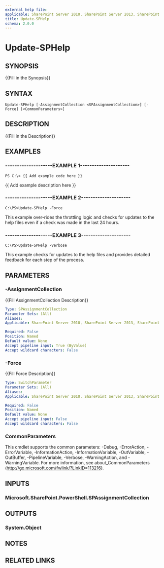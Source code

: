 ```yaml
---
external help file: 
applicable: SharePoint Server 2010, SharePoint Server 2013, SharePoint Server 2016
title: Update-SPHelp
schema: 2.0.0
---
```


# Update-SPHelp

## SYNOPSIS
{{Fill in the Synopsis}}


## SYNTAX

```
Update-SPHelp [-AssignmentCollection <SPAssignmentCollection>] [-Force] [<CommonParameters>]
```

## DESCRIPTION
{{Fill in the Description}}


## EXAMPLES

### --------------------EXAMPLE 1---------------------
```
PS C:\> {{ Add example code here }}
```

{{ Add example description here }}

### --------------------EXAMPLE 2---------------------
```
C:\PS>Update-SPHelp -Force
```

This example over-rides the throttling logic and checks for updates to the help files even if a check was made in the last 24 hours.

### --------------------EXAMPLE 3---------------------
```
C:\PS>Update-SPHelp -Verbose
```

This example checks for updates to the help files and provides detailed feedback for each step of the process.

## PARAMETERS

### -AssignmentCollection
{{Fill AssignmentCollection Description}}

```yaml
Type: SPAssignmentCollection
Parameter Sets: (All)
Aliases: 
Applicable: SharePoint Server 2010, SharePoint Server 2013, SharePoint Server 2016

Required: False
Position: Named
Default value: None
Accept pipeline input: True (ByValue)
Accept wildcard characters: False
```

### -Force
{{Fill Force Description}}

```yaml
Type: SwitchParameter
Parameter Sets: (All)
Aliases: 
Applicable: SharePoint Server 2010, SharePoint Server 2013, SharePoint Server 2016

Required: False
Position: Named
Default value: None
Accept pipeline input: False
Accept wildcard characters: False
```

### CommonParameters
This cmdlet supports the common parameters: -Debug, -ErrorAction, -ErrorVariable, -InformationAction, -InformationVariable, -OutVariable, -OutBuffer, -PipelineVariable, -Verbose, -WarningAction, and -WarningVariable. For more information, see about_CommonParameters (http://go.microsoft.com/fwlink/?LinkID=113216).

## INPUTS

### Microsoft.SharePoint.PowerShell.SPAssignmentCollection

## OUTPUTS

### System.Object

## NOTES

## RELATED LINKS
